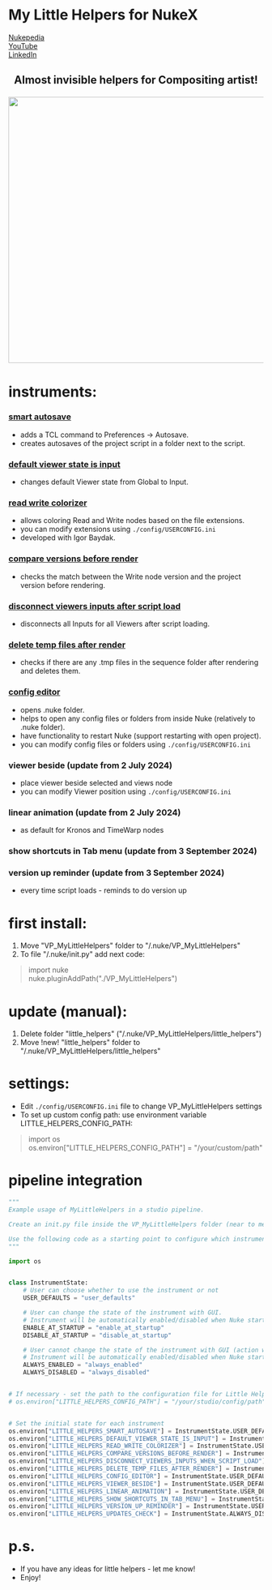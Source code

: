 # My Little Helpers for NukeX
[Nukepedia](http://www.nukepedia.com/python/nodegraph/vp-my-little-helpers)  
[YouTube](https://www.youtube.com/@parfprod1/videos)  
[LinkedIn](https://www.linkedin.com/in/vladislav-parfentev-7b89b9233/)

## <p align="center"><b>Almost invisible helpers for Compositing artist!</b> </p>

<p align="center"><img src="https://parfprod.com/URLS/little_helpers/my_little_helpers_logo_v001.jpeg" width="525"></p>

# instruments:

### [smart autosave](https://parfprod.com/URLS/little_helpers/smart_autosave_v001.gif)

- adds a TCL command to Preferences -> Autosave.
- creates autosaves of the project script in a folder next to the script.

### [default viewer state is input](https://parfprod.com/URLS/little_helpers/default_is_input_v001.png)

- changes default Viewer state from Global to Input.

### [read write colorizer](https://parfprod.com/URLS/little_helpers/read_write_colorizer_v001.gif)

- allows coloring Read and Write nodes based on the file extensions.
- you can modify extensions using `./config/USERCONFIG.ini`
- developed with Igor Baydak.

### [compare versions before render](https://parfprod.com/URLS/little_helpers/check_ver_before_render_v001.gif)

- checks the match between the Write node version and the project version before rendering.

### [disconnect viewers inputs after script load](https://parfprod.com/URLS/little_helpers/disconnect_viewer_inputs_v001.gif)

- disconnects all Inputs for all Viewers after script loading.

### [delete temp files after render](https://parfprod.com/URLS/little_helpers/delete_temp_files_v001.gif)

- checks if there are any .tmp files in the sequence folder after rendering and deletes them.

### [config editor](https://parfprod.com/URLS/little_helpers/config_helper_v001.gif)

- opens .nuke folder.
- helps to open any config files or folders from inside Nuke (relatively to .nuke folder).
- have functionality to restart Nuke (support restarting with open project).
- you can modify config files or folders using `./config/USERCONFIG.ini`

### viewer beside (update from 2 July 2024)

- place viewer beside selected and views node
- you can modify Viewer position using `./config/USERCONFIG.ini`

### linear animation (update from 2 July 2024)

- as default for Kronos and TimeWarp nodes

### show shortcuts in Tab menu (update from 3 September 2024)

### version up reminder (update from 3 September 2024)

- every time script loads - reminds to do version up



# first install:

1) Move "VP_MyLittleHelpers" folder to "/.nuke/VP_MyLittleHelpers"
2) To file "/.nuke/init.py" add next code:

> import nuke  
> nuke.pluginAddPath("./VP_MyLittleHelpers")

# update (manual):

1) Delete folder "little_helpers" ("/.nuke/VP_MyLittleHelpers/little_helpers")
2) Move !new! "little_helpers" folder to "/.nuke/VP_MyLittleHelpers/little_helpers"

# settings:

- Edit `./config/USERCONFIG.ini` file to change VP_MyLittleHelpers settings
- To set up custom config path: use environment variable LITTLE_HELPERS_CONFIG_PATH:

> import os  
> os.environ["LITTLE_HELPERS_CONFIG_PATH"] = "/your/custom/path"

# pipeline integration

```python
"""
Example usage of MyLittleHelpers in a studio pipeline.

Create an init.py file inside the VP_MyLittleHelpers folder (near to menu.py file).

Use the following code as a starting point to configure which instruments will be turned on or off.
"""

import os


class InstrumentState:
    # User can choose whether to use the instrument or not
    USER_DEFAULTS = "user_defaults"

    # User can change the state of the instrument with GUI.
    # Instrument will be automatically enabled/disabled when Nuke starts up.
    ENABLE_AT_STARTUP = "enable_at_startup"
    DISABLE_AT_STARTUP = "disable_at_startup"

    # User cannot change the state of the instrument with GUI (action will be disabled).
    # Instrument will be automatically enabled/disabled when Nuke starts up.
    ALWAYS_ENABLED = "always_enabled"
    ALWAYS_DISABLED = "always_disabled"


# If necessary - set the path to the configuration file for Little Helpers
# os.environ["LITTLE_HELPERS_CONFIG_PATH"] = "/your/studio/config/path"


# Set the initial state for each instrument
os.environ["LITTLE_HELPERS_SMART_AUTOSAVE"] = InstrumentState.USER_DEFAULTS
os.environ["LITTLE_HELPERS_DEFAULT_VIEWER_STATE_IS_INPUT"] = InstrumentState.USER_DEFAULTS
os.environ["LITTLE_HELPERS_READ_WRITE_COLORIZER"] = InstrumentState.USER_DEFAULTS
os.environ["LITTLE_HELPERS_COMPARE_VERSIONS_BEFORE_RENDER"] = InstrumentState.USER_DEFAULTS
os.environ["LITTLE_HELPERS_DISCONNECT_VIEWERS_INPUTS_WHEN_SCRIPT_LOAD"] = InstrumentState.USER_DEFAULTS
os.environ["LITTLE_HELPERS_DELETE_TEMP_FILES_AFTER_RENDER"] = InstrumentState.USER_DEFAULTS
os.environ["LITTLE_HELPERS_CONFIG_EDITOR"] = InstrumentState.USER_DEFAULTS
os.environ["LITTLE_HELPERS_VIEWER_BESIDE"] = InstrumentState.USER_DEFAULTS
os.environ["LITTLE_HELPERS_LINEAR_ANIMATION"] = InstrumentState.USER_DEFAULTS
os.environ["LITTLE_HELPERS_SHOW_SHORTCUTS_IN_TAB_MENU"] = InstrumentState.USER_DEFAULTS
os.environ["LITTLE_HELPERS_VERSION_UP_REMINDER"] = InstrumentState.USER_DEFAULTS
os.environ["LITTLE_HELPERS_UPDATES_CHECK"] = InstrumentState.ALWAYS_DISABLED

```

# p.s.

- If you have any ideas for little helpers - let me know!
- Enjoy!
